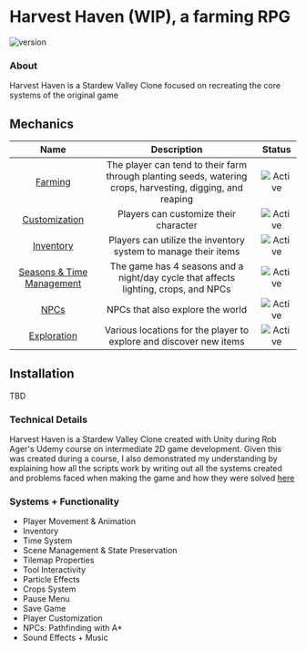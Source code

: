 # Harvest Haven (WIP), a farming RPG

![version](https://img.shields.io/badge/Game%20Version-0.0-FD175C)

### About

Harvest Haven is a Stardew Valley Clone focused on recreating the core systems of the original game

## Mechanics

[active]:https://img.shields.io/badge/-Active-success
[dev]:https://img.shields.io/badge/-Unreleased-important

|**Name**|**Description**|**Status**|
|:------:|:-------------:|:--------:|
|[Farming]()|The player can tend to their farm through planting seeds, watering crops, harvesting, digging, and reaping |![Active][dev]|
|[Customization]()| Players can customize their character |![Active][dev]|
|[Inventory]()| Players can utilize the inventory system to manage their items |![Active][dev]|
|[Seasons & Time Management]()|The game has 4 seasons and a night/day cycle that affects lighting, crops, and NPCs |![Active][dev]|
|[NPCs]()| NPCs that also explore the world |![Active][dev]|
|[Exploration]()|Various locations for the player to explore and discover new items|![Active][dev]|

## Installation
TBD

### Technical Details
Harvest Haven is a Stardew Valley Clone created with Unity during Rob Ager's Udemy course on intermediate 2D game development. Given this was created during a course, I also demonstrated my understanding by explaining how all the scripts work by writing out all the systems created and problems faced when making the game and how they were solved [here](https://docs.google.com/document/d/19McVkT2cn-rH0Mk5QOAxQ-ZghUwDj0smAmopQ-em1YE/edit?usp=sharing)

### Systems + Functionality
- Player Movement & Animation	
- Inventory	
- Time System	
- Scene Management & State Preservation	
- Tilemap Properties	
- Tool Interactivity	
- Particle Effects	
- Crops System	
- Pause Menu	
- Save Game	
- Player Customization	
- NPCs: Pathfinding with A*	
- Sound Effects + Music	
